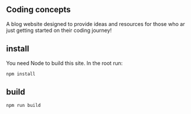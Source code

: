 ## Coding concepts

A blog website designed to provide ideas and resources for those who ar just getting started on their coding journey!

## install

You need Node to build this site. In the root run:
```
npm install
```

## build
```
npm run build
```
